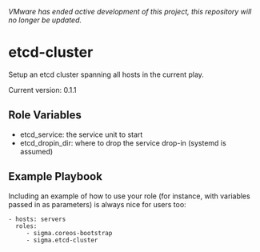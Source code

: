 *VMware has ended active development of this project, this repository will no longer be updated.*

etcd-cluster
============

Setup an etcd cluster spanning all hosts in the current play.

Current version: 0.1.1

Role Variables
--------------

- etcd_service: the service unit to start
- etcd_dropin_dir: where to drop the service drop-in (systemd is assumed)

Example Playbook
----------------

Including an example of how to use your role (for instance, with variables passed in as parameters) is always nice for users too:

    - hosts: servers
      roles:
         - sigma.coreos-bootstrap
         - sigma.etcd-cluster
